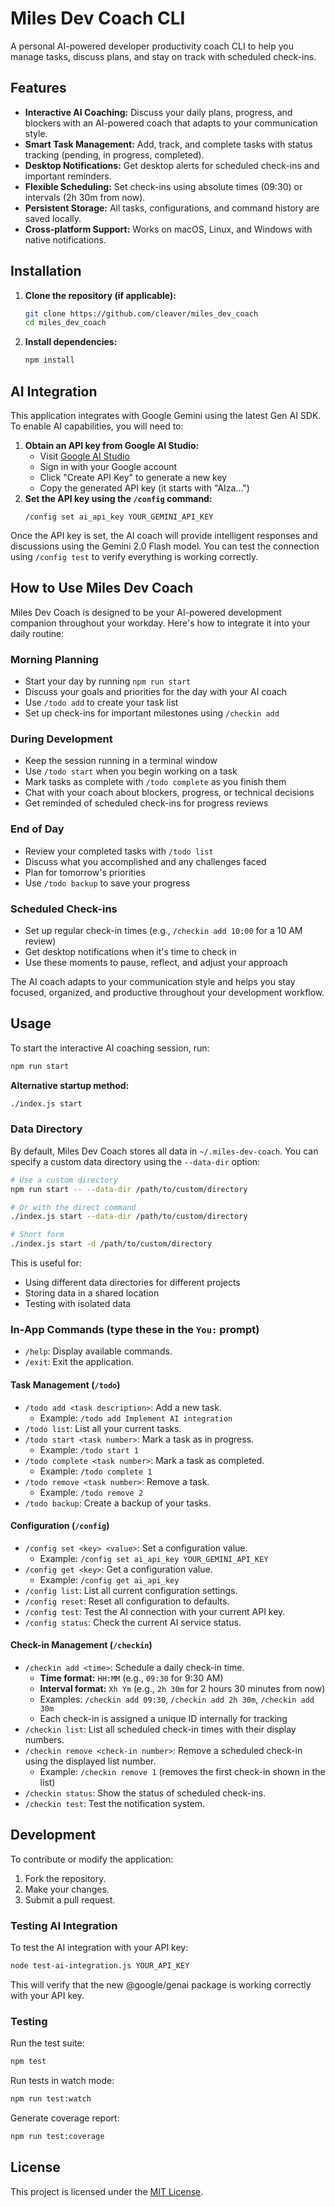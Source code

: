 # Miles Dev Coach CLI

A personal AI-powered developer productivity coach CLI to help you manage tasks, discuss plans, and stay on track with scheduled check-ins.

## Features

*   **Interactive AI Coaching:** Discuss your daily plans, progress, and blockers with an AI-powered coach that adapts to your communication style.
*   **Smart Task Management:** Add, track, and complete tasks with status tracking (pending, in progress, completed).
*   **Desktop Notifications:** Get desktop alerts for scheduled check-ins and important reminders.
*   **Flexible Scheduling:** Set check-ins using absolute times (09:30) or intervals (2h 30m from now).
*   **Persistent Storage:** All tasks, configurations, and command history are saved locally.
*   **Cross-platform Support:** Works on macOS, Linux, and Windows with native notifications.

## Installation

1.  **Clone the repository (if applicable):**
    ```bash
    git clone https://github.com/cleaver/miles_dev_coach
    cd miles_dev_coach
    ```

2.  **Install dependencies:**
    ```bash
    npm install
    ```

## AI Integration

This application integrates with Google Gemini using the latest Gen AI SDK. To enable AI capabilities, you will need to:

1.  **Obtain an API key from Google AI Studio:**
    - Visit [Google AI Studio](https://aistudio.google.com/app/apikey)
    - Sign in with your Google account
    - Click "Create API Key" to generate a new key
    - Copy the generated API key (it starts with "AIza...")
2.  **Set the API key using the `/config` command:**
    ```
    /config set ai_api_key YOUR_GEMINI_API_KEY
    ```

Once the API key is set, the AI coach will provide intelligent responses and discussions using the Gemini 2.0 Flash model. You can test the connection using `/config test` to verify everything is working correctly.

## How to Use Miles Dev Coach

Miles Dev Coach is designed to be your AI-powered development companion throughout your workday. Here's how to integrate it into your daily routine:

### Morning Planning
- Start your day by running `npm run start`
- Discuss your goals and priorities for the day with your AI coach
- Use `/todo add` to create your task list
- Set up check-ins for important milestones using `/checkin add`

### During Development
- Keep the session running in a terminal window
- Use `/todo start` when you begin working on a task
- Mark tasks as complete with `/todo complete` as you finish them
- Chat with your coach about blockers, progress, or technical decisions
- Get reminded of scheduled check-ins for progress reviews

### End of Day
- Review your completed tasks with `/todo list`
- Discuss what you accomplished and any challenges faced
- Plan for tomorrow's priorities
- Use `/todo backup` to save your progress

### Scheduled Check-ins
- Set up regular check-in times (e.g., `/checkin add 10:00` for a 10 AM review)
- Get desktop notifications when it's time to check in
- Use these moments to pause, reflect, and adjust your approach

The AI coach adapts to your communication style and helps you stay focused, organized, and productive throughout your development workflow.

## Usage

To start the interactive AI coaching session, run:

```bash
npm run start
```

**Alternative startup method:**
```bash
./index.js start
```

### Data Directory

By default, Miles Dev Coach stores all data in `~/.miles-dev-coach`. You can specify a custom data directory using the `--data-dir` option:

```bash
# Use a custom directory
npm run start -- --data-dir /path/to/custom/directory

# Or with the direct command
./index.js start --data-dir /path/to/custom/directory

# Short form
./index.js start -d /path/to/custom/directory
```

This is useful for:
- Using different data directories for different projects
- Storing data in a shared location
- Testing with isolated data

### In-App Commands (type these in the `You:` prompt)

*   `/help`: Display available commands.
*   `/exit`: Exit the application.

#### Task Management (`/todo`)
*   `/todo add <task description>`: Add a new task.
    *   Example: `/todo add Implement AI integration`
*   `/todo list`: List all your current tasks.
*   `/todo start <task number>`: Mark a task as in progress.
    *   Example: `/todo start 1`
*   `/todo complete <task number>`: Mark a task as completed.
    *   Example: `/todo complete 1`
*   `/todo remove <task number>`: Remove a task.
    *   Example: `/todo remove 2`
*   `/todo backup`: Create a backup of your tasks.

#### Configuration (`/config`)
*   `/config set <key> <value>`: Set a configuration value.
    *   Example: `/config set ai_api_key YOUR_GEMINI_API_KEY`
*   `/config get <key>`: Get a configuration value.
    *   Example: `/config get ai_api_key`
*   `/config list`: List all current configuration settings.
*   `/config reset`: Reset all configuration to defaults.
*   `/config test`: Test the AI connection with your current API key.
*   `/config status`: Check the current AI service status.

#### Check-in Management (`/checkin`)
*   `/checkin add <time>`: Schedule a daily check-in time.
    *   **Time format:** `HH:MM` (e.g., `09:30` for 9:30 AM)
    *   **Interval format:** `Xh Ym` (e.g., `2h 30m` for 2 hours 30 minutes from now)
    *   Examples: `/checkin add 09:30`, `/checkin add 2h 30m`, `/checkin add 30m`
    *   Each check-in is assigned a unique ID internally for tracking
*   `/checkin list`: List all scheduled check-in times with their display numbers.
*   `/checkin remove <check-in number>`: Remove a scheduled check-in using the displayed list number.
    *   Example: `/checkin remove 1` (removes the first check-in shown in the list)
*   `/checkin status`: Show the status of scheduled check-ins.
*   `/checkin test`: Test the notification system.

## Development

To contribute or modify the application:

1.  Fork the repository.
2.  Make your changes.
3.  Submit a pull request.

### Testing AI Integration

To test the AI integration with your API key:

```bash
node test-ai-integration.js YOUR_API_KEY
```

This will verify that the new @google/genai package is working correctly with your API key.

### Testing

Run the test suite:
```bash
npm test
```

Run tests in watch mode:
```bash
npm run test:watch
```

Generate coverage report:
```bash
npm run test:coverage
```

## License

This project is licensed under the [MIT License](LICENSE).
